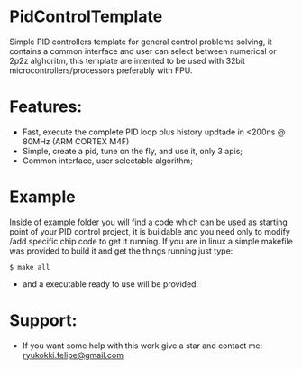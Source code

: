 PidControlTemplate
============

Simple PID controllers template for general control problems solving, it contains a common interface
and user can select between numerical or 2p2z alghoritm, this template are intented to be used with
32bit microcontrollers/processors preferably with FPU.

# Features:
- Fast, execute the complete PID loop plus history updtade in <200ns @ 80MHz (ARM CORTEX M4F)
- Simple, create a pid, tune on the fly, and use it, only 3 apis;
- Common interface, user selectable algorithm;

# Example
 Inside of example folder you will find a code which can be used as starting point of your 
 PID control project, it is buildable and you need only to modify /add specific chip 
 code to get it running. If you are in linux a simple makefile was provided to 
 build it and get the things running just type:

 ```
 $ make all
 ```
- and a executable ready to use will be provided.

# Support:
 - If you want some help with this work give a star and contact me: ryukokki.felipe@gmail.com
